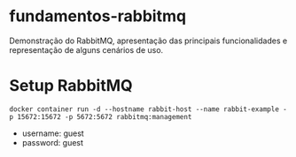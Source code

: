 # fundamentos-rabbitmq
Demonstração do RabbitMQ, apresentação das principais funcionalidades e representação de alguns cenários de uso.

# Setup RabbitMQ
`docker container run -d --hostname rabbit-host --name rabbit-example -p 15672:15672 -p 5672:5672 rabbitmq:management`
- username: guest
- password: guest
